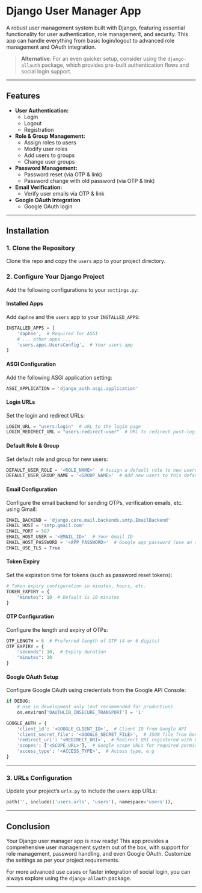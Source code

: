 
# **Django User Manager App**

A robust user management system built with Django, featuring essential functionality for user authentication, role management, and security. This app can handle everything from basic login/logout to advanced role management and OAuth integration.

> **Alternative**: For an even quicker setup, consider using the `django-allauth` package, which provides pre-built authentication flows and social login support.

---

## **Features**
- **User Authentication:**
  - Login
  - Logout
  - Registration
- **Role & Group Management:**
  - Assign roles to users
  - Modify user roles
  - Add users to groups
  - Change user groups
- **Password Management:**
  - Password reset (via OTP & link)
  - Password change with old password (via OTP & link)
- **Email Verification:**
  - Verify user emails via OTP & link
- **Google OAuth Integration**
  - Google OAuth login

---

## **Installation**

### **1. Clone the Repository**
Clone the repo and copy the `users` app to your project directory.

### **2. Configure Your Django Project**
Add the following configurations to your `settings.py`:

#### **Installed Apps**
Add `daphne` and the `users` app to your `INSTALLED_APPS`:

```python
INSTALLED_APPS = [
    'daphne',  # Required for ASGI
    # ... other apps ...
    'users.apps.UsersConfig',  # Your users app
]
```

#### **ASGI Configuration**
Add the following ASGI application setting:

```python
ASGI_APPLICATION = 'django_auth.asgi.application'
```

#### **Login URLs**
Set the login and redirect URLs:

```python
LOGIN_URL = "users:login"  # URL to the login page
LOGIN_REDIRECT_URL = "users:redirect-user"  # URL to redirect post-login
```

#### **Default Role & Group**
Set default role and group for new users:

```python
DEFAULT_USER_ROLE = '<ROLE_NAME>'  # Assign a default role to new users
DEFAULT_USER_GROUP_NAME = '<GROUP_NAME>'  # Add new users to this default group
```

#### **Email Configuration**
Configure the email backend for sending OTPs, verification emails, etc. using Gmail:

```python
EMAIL_BACKEND = 'django.core.mail.backends.smtp.EmailBackend'
EMAIL_HOST = 'smtp.gmail.com'
EMAIL_PORT = 587
EMAIL_HOST_USER = '<EMAIL_ID>'  # Your Gmail ID
EMAIL_HOST_PASSWORD = '<APP_PASSWORD>'  # Google app password (use an app-specific password)
EMAIL_USE_TLS = True
```

#### **Token Expiry**
Set the expiration time for tokens (such as password reset tokens):

```python
# Token expiry configuration in minutes, hours, etc.
TOKEN_EXPIRY = {
    "minutes": 10  # Default is 10 minutes
}
```

#### **OTP Configuration**
Configure the length and expiry of OTPs:

```python
OTP_LENGTH = 6  # Preferred length of OTP (4 or 6 digits)
OTP_EXPIRY = {
    "seconds": 10,  # Expiry duration
    "minutes": 30
}
```

#### **Google OAuth Setup**
Configure Google OAuth using credentials from the Google API Console:

```python
if DEBUG:
    # Use in development only (not recommended for production)
    os.environ['OAUTHLIB_INSECURE_TRANSPORT'] = '1'

GOOGLE_AUTH = {
    'client_id': '<GOOGLE_CLIENT_ID>',  # Client ID from Google API
    'client_secret_file': '<GOOGLE_SECRET_FILE>',  # JSON file from Google API
    'redirect_uri': '<REDIRECT_URI>',  # Redirect URI registered with Google API
    'scopes': ['<SCOPE_URL>'],  # Google scope URLs for required permissions
    'access_type': '<ACCESS_TYPE>',  # Access type, e.g
}
```

---

### **3. URLs Configuration**

Update your project’s `urls.py` to include the `users` app URLs:

```python
path('', include(('users.urls', 'users'), namespace='users')),
```

---

## **Conclusion**

Your Django user manager app is now ready! This app provides a comprehensive user management system out of the box, with support for role management, password handling, and even Google OAuth. Customize the settings as per your project requirements.

For more advanced use cases or faster integration of social login, you can always explore using the `django-allauth` package.

---

